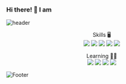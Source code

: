 
<!--
**lenn-dev/lenn-dev** is a ✨ _special_ ✨ repository because its `README.md` (this file) appears on your GitHub profile.

Here are some ideas to get you started:

- 🔭 I’m currently working on ...
- 🌱 I’m currently learning ...
- 👯 I’m looking to collaborate on ...
- 🤔 I’m looking for help with ...
- 💬 Ask me about ...
- 📫 How to reach me: ...
- 😄 Pronouns: ...
- ⚡ Fun fact: ...
-->
### Hi there! 👋 I am

![header](https://capsule-render.vercel.app/api?type=waving&color=c699f2&text=%20✨lenn-dev✨%20%20&height=180&fontSize=45&animation=twinkling&fontAlignY=34&fontColor=ffffff)

<div align=center>
Skills 🖥<br>
<img src="https://img.shields.io/badge/html5-E34F26?style=for-the-badge&logo=html5&logoColor=white">
<img src="https://img.shields.io/badge/css-1572B6?style=for-the-badge&logo=css3&logoColor=white">
<img src="https://img.shields.io/badge/javascript-F7DF1E?style=for-the-badge&logo=javascript&logoColor=black">
<img src="https://img.shields.io/badge/git-F05032?style=for-the-badge&logo=git&logoColor=white">
<img src="https://img.shields.io/badge/react-61DAFB?style=for-the-badge&logo=react&logoColor=black">


Learning 🧑‍💻<br>
<img src="https://img.shields.io/badge/node.js-339933?style=for-the-badge&logo=Node.js&logoColor=white">
<img src="https://img.shields.io/badge/typescript-1572B6?style=for-the-badge&logo=typescript&logoColor=white">
<img src="https://img.shields.io/badge/c++-00599C?style=for-the-badge&logo=cplusplus &logoColor=white">
<img src="https://img.shields.io/badge/mysql-4479A1?style=for-the-badge&logo=mysql&logoColor=white">

</div>

![Footer](https://capsule-render.vercel.app/api?type=waving&color=c699f2&height=180&fontAlignY=70&text=:-D&fontColor=ffffff&animation=twinkling&section=footer)
